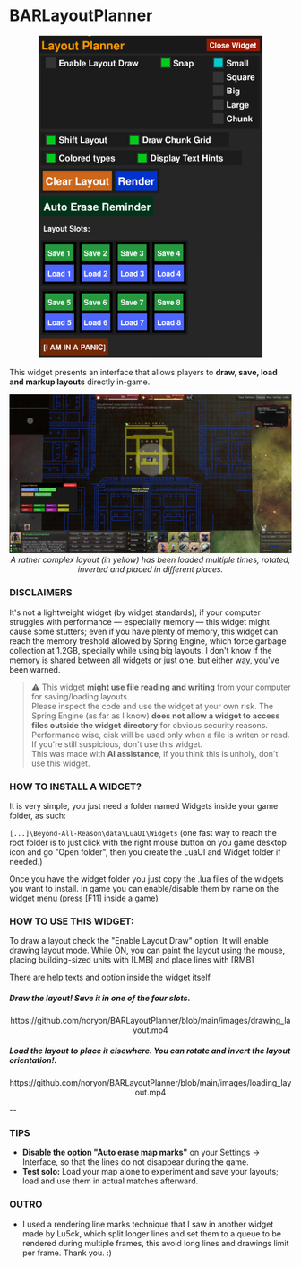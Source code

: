 # BARLayoutPlanner

<p align="center">
  <img src="images/gui.png" width="400" alt="GUI">
</p>

This widget presents an interface that allows players to **draw, save, load and markup layouts** directly in-game.

<p align="center">
  <img src="images/fullmap.jpg" width="600" alt="GUI">
  <i>A rather complex layout (in yellow) has been loaded multiple times, rotated, inverted and placed in different places.</i>
</p>

### DISCLAIMERS
It's not a lightweight widget (by widget standards); if your computer struggles with performance — especially memory — this widget might cause some stutters; even if you have plenty of memory, this widget can reach the memory treshold allowed by Spring Engine, which force garbage collection at 1.2GB, specially while using big layouts. I don't know if the memory is shared between all widgets or just one, but either way, you've been warned.

> ⚠️ This widget **might use file reading and writing** from your computer for saving/loading layouts.  
> Please inspect the code and use the widget at your own risk. The Spring Engine (as far as I know) **does not allow a widget to access files outside the widget directory** for obvious security reasons. Performance wise, disk will be used only when a file is writen or read. If you're still suspicious, don't use this widget.  
> This was made with **AI assistance**, if you think this is unholy, don't use this widget.

### HOW TO INSTALL A WIDGET?
It is very simple, you just need a folder named Widgets inside your game folder, as such:

```[...]\Beyond-All-Reason\data\LuaUI\Widgets``` (one fast way to reach the root folder is to just click with the right mouse button on you game desktop icon and go "Open folder", then you create the LuaUI and Widget folder if needed.)

Once you have the widget folder you just copy the .lua files of the widgets you want to install.
In game you can enable/disable them by name on the widget menu (press [F11] inside a game)

### HOW TO USE THIS WIDGET:
To draw a layout check the "Enable Layout Draw" option. It will enable drawing layout mode. While ON, you can paint the layout using the mouse, placing building-sized units with [LMB] and place lines with [RMB]

There are help texts and option inside the widget itself.


##### Draw the layout! Save it in one of the four slots.

<p align="center">
 https://github.com/noryon/BARLayoutPlanner/blob/main/images/drawing_layout.mp4
</p>


##### Load the layout to place it elsewhere. You can rotate and invert the layout orientation!.

<p align="center">
 https://github.com/noryon/BARLayoutPlanner/blob/main/images/loading_layout.mp4
</p>

--

### TIPS
- **Disable the option "Auto erase map marks"** on your Settings -> Interface, so that the lines do not disappear during the game.
- **Test solo:** Load your map alone to experiment and save your layouts; load and use them in actual matches afterward.


### OUTRO
- I used a rendering line marks technique that I saw in another widget made by Lu5ck, which split longer lines and set them to a queue to be rendered during multiple frames, this avoid long lines and drawings limit per frame. Thank you. :)
